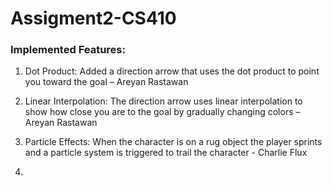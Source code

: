 # Assigment2-CS410

### Implemented Features:

1. Dot Product: Added a direction arrow that uses the dot product to point you toward the goal – Areyan Rastawan

2. Linear Interpolation: The direction arrow uses linear interpolation to show how close you are to the goal by gradually changing colors – Areyan Rastawan

3. Particle Effects: When the character is on a rug object the player sprints and a particle system is triggered to trail the character - Charlie Flux

4. 
